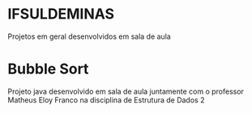 # IFSULDEMINAS
Projetos em geral desenvolvidos em sala de aula

# Bubble Sort
Projeto java desenvolvido em sala de aula 
juntamente com o professor Matheus Eloy Franco
na disciplina de Estrutura de Dados 2
